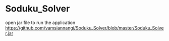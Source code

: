 # Soduku_Solver
open jar file to run the application https://github.com/vamsiannangi/Soduku_Solver/blob/master/Soduku_Solver.jar
